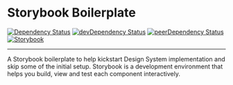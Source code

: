 # Storybook Boilerplate

[![Dependency Status](https://img.shields.io/david/justinlwz/storybook-boilerplate.svg?style=flat-square)](https://david-dm.org/justinlwz/storybook-boilerplate)
[![devDependency Status](https://img.shields.io/david/dev/justinlwz/storybook-boilerplate.svg?style=flat-square)](https://david-dm.org/justinlwz/storybook-boilerplate?type=dev)
[![peerDependency Status](https://img.shields.io/david/peer/justinlwz/storybook-boilerplate.svg?style=flat-square)](https://david-dm.org/justinlwz/storybook-boilerplate?type=peer)
[![Storybook](https://github.com/storybooks/press/blob/master/badges/storybook.svg)](https://david-dm.org/justinlwz/storybook-boilerplate)

---

A Storybook boilerplate to help kickstart Design System implementation and skip some of the initial setup. Storybook is a development environment that helps you build, view and test each component interactively.
